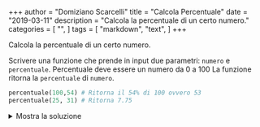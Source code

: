 +++
author = "Domiziano Scarcelli"
title = "Calcola Percentuale"
date = "2019-03-11"
description = "Calcola la percentuale di un certo numero."
categories = [
    "",
]
tags = [
    "markdown",
    "text",
]
+++

Calcola la percentuale di un certo numero.
<!--more-->

Scrivere una funzione che prende in input due parametri: `numero` e `percentuale`. Percentuale deve essere un numero da 0 a 100 La funzione ritorna la `percentuale` di `numero`.


```python
percentuale(100,54) # Ritorna il 54% di 100 ovvero 53
percentuale(25, 31) # Ritorna 7.75
```
<details>
<summary>Mostra la soluzione</summary>

```python
def calcola_percentuale(numero, percentuale):
    return numero * (percentuale / 100)
```

</details>
